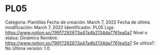 # PL05

Categoría: Plantillas
Fecha de creación: March 7, 2022
Fecha de última modificación: March 7, 2022
Identificador: PL05
Liga: https://www.notion.so/79917292673a47a4b2134da7761ea0a7 
Nivel o status: Dinámico
Nombre: https://www.notion.so/79917292673a47a4b2134da7761ea0a7 
Se utiliza?: No
Última versión: 1.0